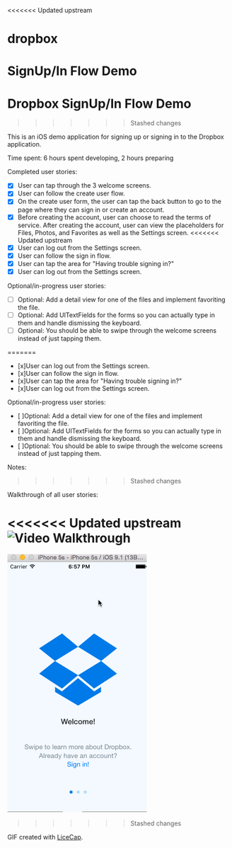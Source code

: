<<<<<<< Updated upstream
# dropbox 

SignUp/In Flow Demo
=======
# Dropbox SignUp/In Flow Demo
>>>>>>> Stashed changes

This is an iOS demo application for signing up or signing in to the Dropbox application. 


Time spent: 6 hours spent developing, 2 hours preparing

Completed user stories:

* [x] User can tap through the 3 welcome screens.
* [x] User can follow the create user flow.
* [x] On the create user form, the user can tap the back button to go to the page where they can sign in or create an account.
* [x] Before creating the account, user can choose to read the terms of service.
After creating the account, user can view the placeholders for Files, Photos, and Favorites as well as the Settings screen.
<<<<<<< Updated upstream
* [x] User can log out from the Settings screen.
* [x] User can follow the sign in flow.
* [x] User can tap the area for "Having trouble signing in?"
* [x] User can log out from the Settings screen.

Optional/in-progress user stories:
* [ ] Optional: Add a detail view for one of the files and implement favoriting the file.
* [ ] Optional: Add UITextFields for the forms so you can actually type in them and handle dismissing the keyboard.
* [ ] Optional: You should be able to swipe through the welcome screens instead of just tapping them.
 
=======
* [x]User can log out from the Settings screen.
* [x]User can follow the sign in flow.
* [x]User can tap the area for "Having trouble signing in?"
* [x]User can log out from the Settings screen.

Optional/in-progress user stories:
* [ ]Optional: Add a detail view for one of the files and implement favoriting the file.
* [ ]Optional: Add UITextFields for the forms so you can actually type in them and handle dismissing the keyboard.
* [ ]Optional: You should be able to swipe through the welcome screens instead of just tapping them.
 
Notes:

>>>>>>> Stashed changes


Walkthrough of all user stories:

<<<<<<< Updated upstream
![Video Walkthrough](https://cloud.githubusercontent.com/assets/7990734/10009845/62a417f8-6097-11e5-86f0-d6487a9387a4.gif)
=======
![Video Walkthrough](dropbox.gif)
>>>>>>> Stashed changes

GIF created with [LiceCap](http://www.cockos.com/licecap/).

